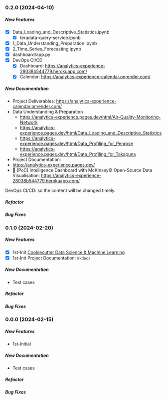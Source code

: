 ### 0.2.0 (2024-04-10)

##### New Features

* [x] Data_Loading_and_Descriptive_Statistics.ipynb
  * [x] teradata-query-service.ipynb
* [x] 1_Data_Understanding_Preparation.ipynb
* [x] 2_Time_Series_Forecasting.ipynb
* [x] dashboard/app.py
* [x] DevOps CI/CD
  * [x] Dashboard: https://analytics-experience-28038b544779.herokuapp.com/
  * [x] Calendar:  https://analytics-experience-calendar.onrender.com/

##### New Documentation

* Project Deliverables: https://analytics-experience-calendar.onrender.com/
* Data Understanding & Preparation
  * https://analytics-experience.pages.dev/html/Air-Quality-Monitoring-Network
  * https://analytics-experience.pages.dev/html/Data_Loading_and_Descriptive_Statistics
  * https://analytics-experience.pages.dev/html/Data_Profiling_for_Penrose
  * https://analytics-experience.pages.dev/html/Data_Profiling_for_Takapuna
*  Project Documentation: 
  * https://analytics-experience.pages.dev/
* 🌟 [PoC] Intelligence Dashboard with McKinsey© Open-Source Data Visualisation: https://analytics-experience-28038b544779.herokuapp.com/

DevOps CI/CD: so the content will be changed timely.

##### Refactor

##### Bug Fixes


### 0.1.0 (2024-02-20)

##### New Features

* [x] 1st-Init [Cookiecutter Data Science & Machine Learning](https://github.com/drivendataorg/cookiecutter-data-science)
* [x] 1st-Init Project Documentation: `mkdocs`

##### New Documentation

* Test cases

##### Refactor

##### Bug Fixes


### 0.0.0 (2024-02-15)

##### New Features

* 1st-Initial

##### New Documentation

* Test cases

##### Refactor

##### Bug Fixes
